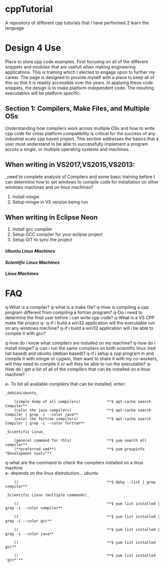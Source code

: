# cppTutorial
A repository of different cpp tutorials that I have performed 2 learn the language
# Design 4 Use  
Place to store cpp code examples.  First focusing on all of the different snippets and modules that are usefull
when making engineering applications.  This is training which I elected to engage upon to further my career.
The page is designed to provide myself with a place to keep all of this so that it is readily accessible over the years.
In applying these code snippets, the design is to make platform independent code.  The resulting executables will be 
platform specific.


## Section 1: Compilers, Make Files, and Multiple OSs
Understanding how compilers work across multiple OSs and how to write cpp code for cross platform compatibility is critical for the success of any industrial scale cpp based project.  This section addresses the basics that a user must understand to be able to successfully implement a program across a single, or multiple operating systems and machines.  

## When writing in VS2017,VS2015,VS2013:
_need to complete analysis of Compilers and some basic training before I can determine how to set windows to compile code for installation on other windows machines and on linux machines?

1) Install mingw
2) Setup mingw in VS version being run

## When writing in Eclipse Neon 
1) Install gcc compiler
2) Setup GCC compiler for your eclipse project
3) Setup GIT to sync the project

#### _Ubuntu Linux Machines_

#### _Scientific Linux Machines_

#### _Linux Machines_

# FAQ

q-What is a compiler?
q-what is a make file?
q-How is compiling a cpp program different from compiling a fortran program?
q-Do i need to determine the final user before i can write cpp code?
q-What is a VS CPP make file project
q-
q-if i build a win32 application will the executable run on any windows machine?
q-if i build a win32 application will i be able to compile it with gcc?

q-how do i know what compilers are installed on my machine?
q-how do i install mingw?
q-can i run the same compilers on both scientific linux (red hat based) and ubuntu (debian based)?
q-if i setup a cpp program in and compile it with mingw or cygwin, then want to share it with my co-workers, will they need to compile it or will they be able to run the executable?
q- How do i get a list of all of the compilers that can be installed on a linux machine?    

a- To list all available compilers that can be installed, enter:    

    _debian/ubuntu_
    
        (simple dump of all compilers)            **$ apt-cache search Compiler**    
        (color the java compilers)                **$ apt-cache search Compiler | grep -i --color java**    
        (color the fortran compilers)             **$ apt-cache search Compiler | grep -i --color fortran**    

    _Scientific Linux_ 
    
        (general command for rhls)                **$ yum search all compiler**    
        (**preferred cmd**)                       **$ yum groupinfo "Development tools"**    
                
                
q-what are the command to check the compilers installed on a linux machine    
a- depends on the linux distrobution...
    _ubuntu_     
    
        ()                                        **$ dpkg --list | grep compiler**        
    
    _Scientific Linux (multiple commands)_ 
    
        ()                                        **$ yum list installed | grep -i --color compiler**     
        
        ()                                        **$ yum list installed | grep -i --color gcc**    
        
        ()                                        **$ yum list installed | grep -i --color java**    
        
        ()                                        **$ yum list installed gcc**
        
        ()                                        **$ yum list installed 'gcc*'**    
